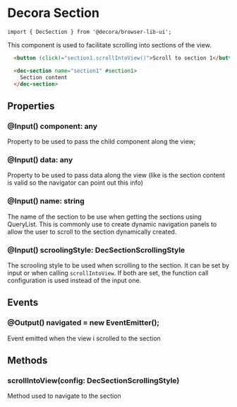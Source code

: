 # Decora Section

`import { DecSection } from '@decora/browser-lib-ui';`

This component is used to facilitate scrolling into sections of the view.

```html
  <button (click)="section1.scrollIntoView()">Scroll to section 1</button>

  <dec-section name="section1" #section1>
    Section content
  </dec-section>
```

## Properties

### @Input() component: any

Property to be used to pass the child component along the view;

### @Input() data: any

Property to be used to pass data along the view (like is the section content is valid so the navigator can point out this info)

### @Input() name: string

The name of the section to be use when getting the sections using QueryList. This is commonly use to create dynamic navigation panels to allow the user to scroll to the section dynamically created.

### @Input() scroolingStyle: DecSectionScrollingStyle

The scrooling style to be used when scrolling to the section. It can be set by input or when calling `scrollIntoView`. If both are set, the function call configuration is used instead of the input one.


## Events

### @Output() navigated = new EventEmitter();

Event emitted when the view i scrolled to the section

## Methods

### scrollIntoView(config: DecSectionScrollingStyle)

Method used to navigate to the section
